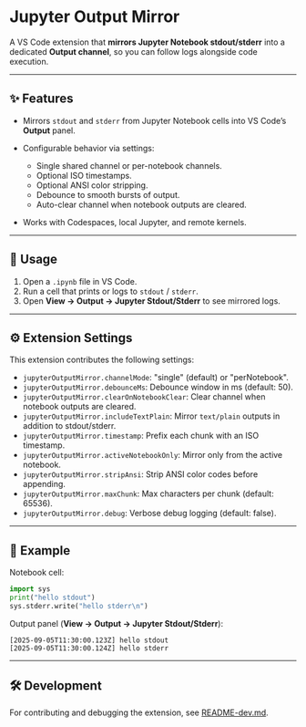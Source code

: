# Jupyter Output Mirror

A VS Code extension that **mirrors Jupyter Notebook stdout/stderr** into a dedicated **Output channel**, so you can follow logs alongside code execution.

---

## ✨ Features

- Mirrors `stdout` and `stderr` from Jupyter Notebook cells into VS Code’s **Output** panel.
- Configurable behavior via settings:

  - Single shared channel or per-notebook channels.
  - Optional ISO timestamps.
  - Optional ANSI color stripping.
  - Debounce to smooth bursts of output.
  - Auto-clear channel when notebook outputs are cleared.

- Works with Codespaces, local Jupyter, and remote kernels.

---

## 📖 Usage

1. Open a `.ipynb` file in VS Code.
2. Run a cell that prints or logs to `stdout` / `stderr`.
3. Open **View → Output → Jupyter Stdout/Stderr** to see mirrored logs.

---

## ⚙️ Extension Settings

This extension contributes the following settings:

- `jupyterOutputMirror.channelMode`: "single" (default) or "perNotebook".
- `jupyterOutputMirror.debounceMs`: Debounce window in ms (default: 50).
- `jupyterOutputMirror.clearOnNotebookClear`: Clear channel when notebook outputs are cleared.
- `jupyterOutputMirror.includeTextPlain`: Mirror `text/plain` outputs in addition to stdout/stderr.
- `jupyterOutputMirror.timestamp`: Prefix each chunk with an ISO timestamp.
- `jupyterOutputMirror.activeNotebookOnly`: Mirror only from the active notebook.
- `jupyterOutputMirror.stripAnsi`: Strip ANSI color codes before appending.
- `jupyterOutputMirror.maxChunk`: Max characters per chunk (default: 65536).
- `jupyterOutputMirror.debug`: Verbose debug logging (default: false).

---

## 🧪 Example

Notebook cell:

```python
import sys
print("hello stdout")
sys.stderr.write("hello stderr\n")
```

Output panel (**View → Output → Jupyter Stdout/Stderr**):

```
[2025-09-05T11:30:00.123Z] hello stdout
[2025-09-05T11:30:00.124Z] hello stderr
```

---

## 🛠️ Development

For contributing and debugging the extension, see [README-dev.md](README-dev.md).
